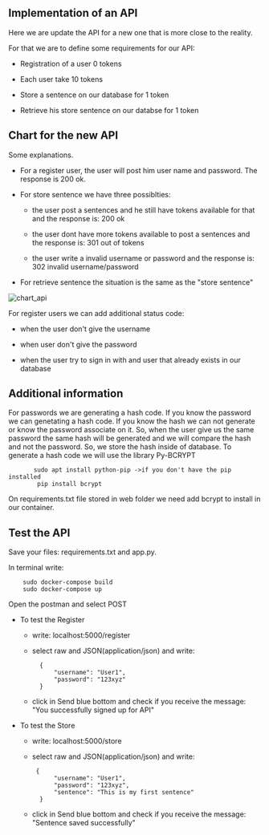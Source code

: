 ## Implementation of an API

Here we are update the API for a new one that is more close to the reality. 

For that we are to define some requirements for our API:

- Registration of a user 0 tokens

- Each user take 10 tokens

- Store a sentence on our database for 1 token

- Retrieve his store sentence on our databse for 1 token

## Chart for the new API

Some explanations.

- For a register user, the user will post him user name and password. The response is 200 ok.

- For store sentence we have three possiblties:

    - the user post a sentences and he still have tokens available for that and the response is: 200 ok
    
    - the user dont have more tokens available to post a sentences and the response is: 301 out of tokens
    
    - the user write a invalid username or password and the response is: 302 invalid username/password

- For retrieve sentence the situation is the same as the "store sentence"

![chart_api](https://user-images.githubusercontent.com/37953610/58331639-7c92bf00-7e31-11e9-8609-900961f28d64.JPG)

For register users we can add additional status code:

- when the user don't give the username

- when user don't give the password

- when the user try to sign in with and user that already exists in our database

## Additional information
   For passwords we are generating a hash code.
   If you know the password we can genetating a hash code.
   If you know the hash we can not generate or know the password associate on it.
   So, when the user give us the same password the same hash will be generated and we will compare the hash and not the password.
   So, we store the hash inside of database.
   To generate a hash code we will use the library Py-BCRYPT
   
           sudo apt install python-pip ->if you don't have the pip installed 
            pip install bcrypt
  
   On requirements.txt file stored in web folder we need add bcrypt to install in our container.
   
   
## Test the API
Save your files: requirements.txt and app.py.

In terminal write:

        sudo docker-compose build
        sudo docker-compose up

Open the postman and select POST

- To test the Register 
    - write: localhost:5000/register
    - select raw and JSON(application/json) and write:
    
            {
                "username": "User1",
                "password": "123xyz"
            }    
    - click in Send blue bottom and check if you receive the message: "You successfully signed up for API"
    
- To test the Store 
    - write: localhost:5000/store
    - select raw and JSON(application/json) and write:
    
           {
                "username": "User1",
                "password": "123xyz",
                "sentence": "This is my first sentence"
            }
     - click in Send blue bottom and check if you receive the message: "Sentence saved successfully"         
        

